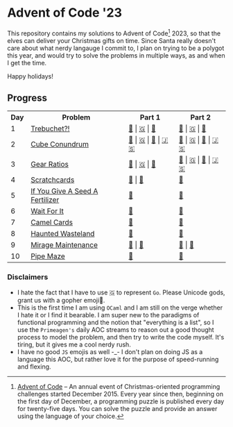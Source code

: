 # Advent of Code '23

This repository contains my solutions to Advent of Code[^aoc] 2023, so that the elves can deliver your Christmas gifts on time. Since Santa really doesn't care about what nerdy langauge I commit to, I plan on trying to be a polygot this year, and would try to solve the problems in multiple ways, as and when I get the time.

Happy holidays!

## Progress

<table>
    <tr>
        <th>Day</th>
        <th>Problem</th>
        <th>Part 1</th>
        <th>Part 2</th>
    </tr>
    <tr>
        <td>1</td>
        <td><a href="https://adventofcode.com/2023/day/1">Trebuchet?!</a></td>
        <td>
            <a href="./rust/src/day1.rs">🦀</a> |
            <a href="./golang/day1.go">🇬</a> |
            <a href="./ocaml/bin/d1p1.ml">🐪</a>
        </td>
        <td>
            <a href="./rust/src/day1.rs">🦀</a> |
            <a href="./golang/day1.go">🇬</a> |
            <a href="./ocaml/bin/d1p2.ml">🐪</a>
        </td>
    </tr>
    <tr>
        <td>2</td>
        <td><a href="https://adventofcode.com/2023/day/2">Cube Conundrum</a></td>
        <td>
            <a href="./rust/src/day2.rs">🦀</a> |
            <a href="./golang/day2/part1.go">🇬</a> |
            <a href="./ocaml/bin/d2p1.ml">🐪</a> |
            <a href="./js/src/day2.js">🇯 🇸</a>
        </td>
        <td>
            <a href="./rust/src/day2.rs">🦀</a> |
            <a href="./golang/day2/part2.go">🇬</a> |
            <a href="./ocaml/bin/d2p2.ml">🐪</a> |
            <a href="./js/src/day2.js">🇯 🇸</a>
        </td>
    </tr>
    <tr>
        <td>3</td>
        <td><a href="https://adventofcode.com/2023/day/3">Gear Ratios</a></td>
        <td>
            <a href="./rust/src/day3.rs">🦀</a> |
            <a href="./golang/day3/part1.go">🇬</a> |
            <a href="./ocaml/bin/d3p1.ml">🐪</a> 
        </td>
        <td>
            <a href="./rust/src/day3.rs">🦀</a> |
            <a href="./golang/day3/part2.go">🇬</a> |
            <a href="./ocaml/bin/d3p2.ml">🐪</a> |
            <a href="./js/src/day3.js">🇯 🇸</a>
        </td>
    </tr>
    <tr>
        <td>4</td>
        <td><a href="https://adventofcode.com/2023/day/4">Scratchcards</a></td>
        <td>
            <a href="./rust/src/day4.rs">🦀</a> |
            <a href="./ocaml/bin/d4p1.ml">🐪</a> 
        </td>
        <td>
            <a href="./rust/src/day4.rs">🦀</a>
        </td>
    </tr>
    <tr>
        <td>5</td>
        <td><a href="https://adventofcode.com/2023/day/5">If You Give A Seed A Fertilizer</a></td>
        <td>
            <a href="./rust/src/day5.rs">🦀</a> 
        </td>
        <td>
            <a href="./rust/src/day5.rs">🦀</a>
        </td>
    </tr>
    <tr>
        <td>6</td>
        <td><a href="https://adventofcode.com/2023/day/6">Wait For It</a></td>
        <td>
            <a href="./rust/src/day6.rs">🦀</a> 
        </td>
        <td>
            <a href="./rust/src/day6.rs">🦀</a>
        </td>
    </tr>
    <tr>
        <td>7</td>
        <td><a href="https://adventofcode.com/2023/day/7">Camel Cards</a></td>
        <td>
            <a href="./rust/src/d7p1.rs">🦀</a> 
        </td>
        <td>
            <a href="./rust/src/d7p2.rs">🦀</a>
        </td>
    </tr>
    <tr>
        <td>8</td>
        <td><a href="https://adventofcode.com/2023/day/8">Haunted Wasteland</a></td>
        <td>
            <a href="./rust/src/day8.rs">🦀</a> 
        </td>
        <td>
            <a href="./rust/src/day8.rs">🦀</a>
        </td>
    </tr>
    <tr>
        <td>9</td>
        <td><a href="https://adventofcode.com/2023/day/9">Mirage Maintenance</a></td>
        <td>
            <a href="./rust/src/day9.rs">🦀</a> |
            <a href="./ocaml/bin/d9p1.ml">🐪</a> 
        </td>
        <td>
            <a href="./rust/src/day9.rs">🦀</a> |
            <a href="./ocaml/bin/d9p2.ml">🐪</a> 
        </td>
    </tr>
    <tr>
        <td>10</td>
        <td><a href="https://adventofcode.com/2023/day/10">Pipe Maze</a></td>
        <td>
            <a href="./rust/src/day10.rs">🦀</a> 
        </td>
        <td>
            <a href="./rust/src/day10.rs">🦀</a>
        </td>
    </tr>
</table>

### Disclaimers

- I hate the fact that I have to use 🇬 to represent `Go`. Please Unicode gods, grant us with a gopher emoji🙏.
- This is the first time I am using `OCaml` and I am still on the verge whether I hate it or I find it bearable. I am super new to the paradigms of functional programming and the notion that "everything is a list", so I use the `Primeagen's` daily AOC streams to reason out a good thought process to model the problem, and then try to write the code myself. It's tiring, but it gives me a cool nerdy rush.
- I have no good `JS` emojis as well -\_- I don't plan on doing JS as a language this AOC, but rather love it for the purpose of speed-running and flexing.

[^aoc]:
    [Advent of Code](https://adventofcode.com) – An annual event of Christmas-oriented programming challenges started December 2015.
    Every year since then, beginning on the first day of December, a programming puzzle is published every day for twenty-five days.
    You can solve the puzzle and provide an answer using the language of your choice.
